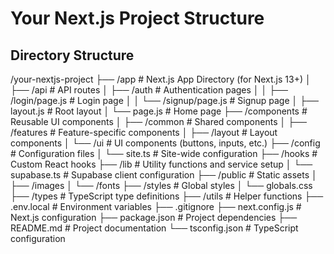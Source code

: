 # Your Next.js Project Structure

## Directory Structure

/your-nextjs-project
├── /app                     # Next.js App Directory (for Next.js 13+)
│   ├── /api                 # API routes
│   ├── /auth               # Authentication pages
│   │   ├── /login/page.js   # Login page
│   │   └── /signup/page.js  # Signup page
│   ├── layout.js           # Root layout
│   └── page.js             # Home page
├── /components             # Reusable UI components
│   ├── /common             # Shared components
│   ├── /features          # Feature-specific components
│   ├── /layout            # Layout components
│   └── /ui                # UI components (buttons, inputs, etc.)
├── /config                # Configuration files
│   └── site.ts           # Site-wide configuration
├── /hooks                 # Custom React hooks
├── /lib                   # Utility functions and service setup
│   └── supabase.ts       # Supabase client configuration
├── /public                # Static assets
│   ├── /images
│   └── /fonts
├── /styles                # Global styles
│   └── globals.css
├── /types                 # TypeScript type definitions
├── /utils                 # Helper functions
├── .env.local             # Environment variables
├── .gitignore
├── next.config.js         # Next.js configuration
├── package.json           # Project dependencies
├── README.md              # Project documentation
└── tsconfig.json         # TypeScript configuration
